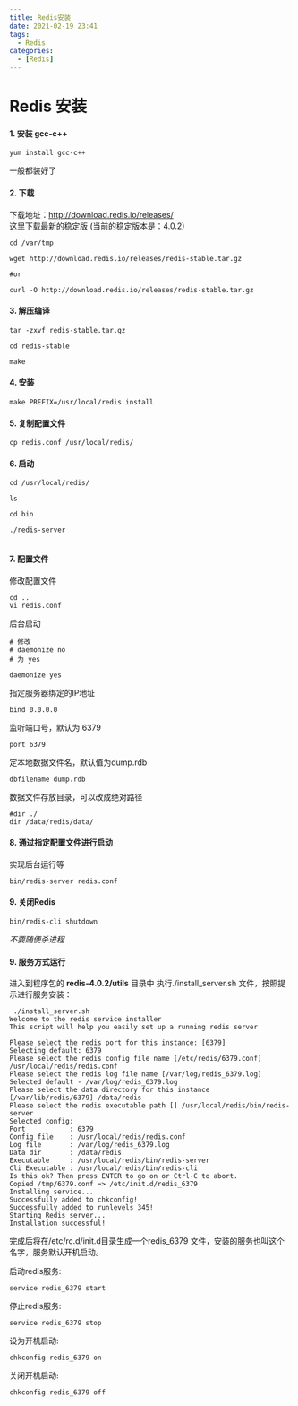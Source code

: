 ```yaml
---
title: Redis安装
date: 2021-02-19 23:41
tags: 
  - Redis
categories:
  - [Redis]
---
```


# Redis 安装

#### 1. 安装 gcc-c++
```
yum install gcc-c++
```
一般都装好了

#### 2. 下载  
下载地址：http://download.redis.io/releases/  
这里下载最新的稳定版 (当前的稳定版本是：4.0.2)  

```
cd /var/tmp

wget http://download.redis.io/releases/redis-stable.tar.gz

#or

curl -O http://download.redis.io/releases/redis-stable.tar.gz
```

#### 3. 解压编译
```
tar -zxvf redis-stable.tar.gz

cd redis-stable

make
```

#### 4. 安装
```
make PREFIX=/usr/local/redis install
```

#### 5. 复制配置文件
```
cp redis.conf /usr/local/redis/

```

#### 6. 启动
```
cd /usr/local/redis/

ls

cd bin

./redis-server 


```

#### 7. 配置文件
修改配置文件
```
cd ..
vi redis.conf

```
后台启动
```
# 修改
# daemonize no
# 为 yes

daemonize yes
```
指定服务器绑定的IP地址
```
bind 0.0.0.0
```
监听端口号，默认为 6379
```
port 6379
```
定本地数据文件名，默认值为dump.rdb 
```
dbfilename dump.rdb
```
数据文件存放目录，可以改成绝对路径
```
#dir ./
dir /data/redis/data/
```

#### 8. 通过指定配置文件进行启动
实现后台运行等
```
bin/redis-server redis.conf 
```

#### 9. 关闭Redis
```
bin/redis-cli shutdown
```
*不要随便杀进程*


#### 9. 服务方式运行
进入到程序包的 **redis-4.0.2/utils** 目录中
执行./install_server.sh 文件，按照提示进行服务安装：
```
 ./install_server.sh 
Welcome to the redis service installer
This script will help you easily set up a running redis server

Please select the redis port for this instance: [6379] 
Selecting default: 6379
Please select the redis config file name [/etc/redis/6379.conf] /usr/local/redis/redis.conf
Please select the redis log file name [/var/log/redis_6379.log] 
Selected default - /var/log/redis_6379.log
Please select the data directory for this instance [/var/lib/redis/6379] /data/redis
Please select the redis executable path [] /usr/local/redis/bin/redis-server
Selected config:
Port           : 6379
Config file    : /usr/local/redis/redis.conf
Log file       : /var/log/redis_6379.log
Data dir       : /data/redis
Executable     : /usr/local/redis/bin/redis-server
Cli Executable : /usr/local/redis/bin/redis-cli
Is this ok? Then press ENTER to go on or Ctrl-C to abort.
Copied /tmp/6379.conf => /etc/init.d/redis_6379
Installing service...
Successfully added to chkconfig!
Successfully added to runlevels 345!
Starting Redis server...
Installation successful!

```
完成后将在/etc/rc.d/init.d目录生成一个redis_6379 文件，安装的服务也叫这个名字，服务默认开机启动。


启动redis服务:
```
service redis_6379 start
```

停止redis服务:
```
service redis_6379 stop
```

设为开机启动:
```
chkconfig redis_6379 on
```

关闭开机启动:
```
chkconfig redis_6379 off
```

